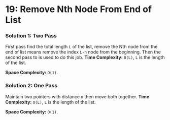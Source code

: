 # 19: Remove Nth Node From End of List

### Solution 1: Two Pass
First pass find the total length `L` of the list, remove the Nth node from the end of list means remove the index `L-n` node from the beginning.
Then the second pass to is used to do this job.
**Time Complexity:** `O(L)`, `L` is the length of the list.

**Space Complexity:** `O(1)`.

### Solution 2: One Pass
Maintain two pointers with distance `n` then move both together.
**Time Complexity:** `O(L)`, `L` is the length of the list.

**Space Complexity:** `O(1)`.

